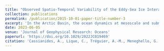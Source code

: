 ```yaml
---
title: "Observed Spatio-Temporal Variability of the Eddy-Sea Ice Interactions in the Arctic Basin"
collection: publications
permalink: /publication/2015-10-01-paper-title-number-3
excerpt: 'In the Arctic Basin, the ocean dynamics at mesoscale and submesoscale under sea ice are poorly quantified and understood. Here, we analyze comprehensive data sets from Ice Tethered Profilers and moorings from the Beaufort Gyre Observing System spanning the period 2004–2019 in order to characterize the space and time variations of the (sub)mesoscale flow. In seasonally ice-covered regions, the dynamics in the surface layer is largely determined by the presence of sea ice, with an increased eddy kinetic energy and numerous eddies in summer. Beyond these regions, the influence of the sea ice conditions on the first order dynamics is less clear. A wavenumber spectra analysis of observations at the surface and at depth under the sea ice pack reveals that a large variety of regimes can be found, independently of the time and space variations of the sea ice conditions. Focusing on a census of individual eddies, and their potential signature in sea ice, we found that around 500 eddies can be detected in the subsurface layer over 2004–2019, including both submesoscale (radius between 3 and 10 km) and mesoscale (up to 80 km) structures. Based on simple scaling calculations, we quantify the dynamical or thermodynamical signature that these eddies may imprint at the surface. While they do not induce any significant heat flux and subsequent sea ice melt, subsurface eddies can induce a dynamic height anomaly of the order of a few centimetres, resulting into a surface vorticity anomaly strong enough to impact sea ice locally.'
date: 2023-06-05
venue: 'Journal of Geophysical Research: Oceans'
paperurl: 'https://doi.org/10.1029/2022JC019469'
citation: 'Cassianides, A., Lique, C., Tréguier, A.-M., Meneghello, G., & De Marez, C (2023). &quot;Observed spatio-temporal variability of the eddy-sea ice interactions in the Arctic Basin.&quot; <i>Journal of Geophysical Research: Oceans</i>. 128, e2022JC019469.'
---
```

